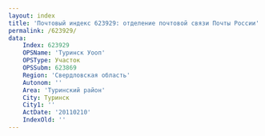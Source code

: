 ```yaml
---
layout: index
title: 'Почтовый индекс 623929: отделение почтовой связи Почты России'
permalink: /623929/
data:
    Index: 623929
    OPSName: 'Туринск Уооп'
    OPSType: Участок
    OPSSubm: 623869
    Region: 'Свердловская область'
    Autonom: ''
    Area: 'Туринский район'
    City: Туринск
    City1: ''
    ActDate: '20110210'
    IndexOld: ''
---
```

